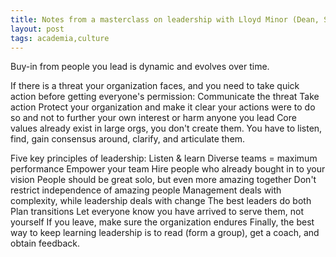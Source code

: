 ```yaml
---
title: Notes from a masterclass on leadership with Lloyd Minor (Dean, Stanford Medicine)
layout: post
tags: academia,culture
---
```


Buy-in from people you lead is dynamic and evolves over time.

If there is a threat your organization faces, and you need to take quick action before getting everyone's permission:
Communicate the threat
Take action
Protect your organization and make it clear your actions were to do so and not to further your own interest or harm anyone you lead
Core values already exist in large orgs, you don't create them. You have to listen, find, gain consensus around, clarify, and articulate them.

Five key principles of leadership:
Listen & learn
Diverse teams = maximum performance
Empower your team
Hire people who already bought in to your vision
People should be great solo, but even more amazing together
Don't restrict independence of amazing people
Management deals with complexity, while leadership deals with change
The best leaders do both
Plan transitions
Let everyone know you have arrived to serve them, not yourself
If you leave, make sure the organization endures
Finally, the best way to keep learning leadership is to read (form a group), get a coach, and obtain feedback.
